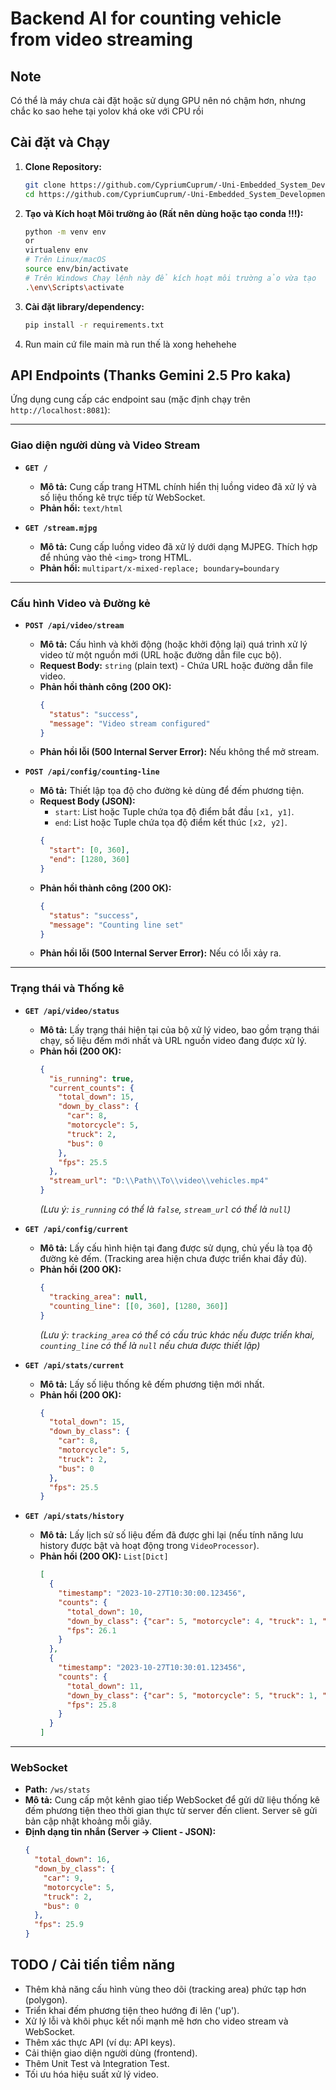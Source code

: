 # Backend AI for counting vehicle from video streaming 

## Note
Có thể là máy chưa cài đặt hoặc sử dụng GPU nên nó chậm hơn, nhưng chắc ko sao hehe tại yolov khá oke với CPU rồi
## Cài đặt và Chạy 

1.  **Clone Repository:**
    ```bash
    git clone https://github.com/CypriumCuprum/-Uni-Embedded_System_Development.git
    cd https://github.com/CypriumCuprum/-Uni-Embedded_System_Development.git
    ```
2.  **Tạo và Kích hoạt Môi trường ảo (Rất nên dùng hoặc tạo conda !!!):**
    ```bash
    python -m venv env
    or
    virtualenv env
    # Trên Linux/macOS
    source env/bin/activate
    # Trên Windows Chạy lệnh này để kích hoạt môi trường ảo vừa tạo
    .\env\Scripts\activate
    ```
3.  **Cài đặt library/dependency:**
    ```bash
    pip install -r requirements.txt
    ```
4.  Run main cứ file main mà run thế là xong hehehehe

## API Endpoints (Thanks Gemini 2.5 Pro kaka)

Ứng dụng cung cấp các endpoint sau (mặc định chạy trên `http://localhost:8081`):

---

### Giao diện người dùng và Video Stream

*   **`GET /`**
    *   **Mô tả:** Cung cấp trang HTML chính hiển thị luồng video đã xử lý và số liệu thống kê trực tiếp từ WebSocket.
    *   **Phản hồi:** `text/html`

*   **`GET /stream.mjpg`**
    *   **Mô tả:** Cung cấp luồng video đã xử lý dưới dạng MJPEG. Thích hợp để nhúng vào thẻ `<img>` trong HTML.
    *   **Phản hồi:** `multipart/x-mixed-replace; boundary=boundary`

---

### Cấu hình Video và Đường kẻ

*   **`POST /api/video/stream`**
    *   **Mô tả:** Cấu hình và khởi động (hoặc khởi động lại) quá trình xử lý video từ một nguồn mới (URL hoặc đường dẫn file cục bộ).
    *   **Request Body:** `string` (plain text) - Chứa URL hoặc đường dẫn file video.
    *   **Phản hồi thành công (200 OK):**
        ```json
        {
          "status": "success",
          "message": "Video stream configured"
        }
        ```
    *   **Phản hồi lỗi (500 Internal Server Error):** Nếu không thể mở stream.

*   **`POST /api/config/counting-line`**
    *   **Mô tả:** Thiết lập tọa độ cho đường kẻ dùng để đếm phương tiện.
    *   **Request Body (JSON):**
        *   `start`: List hoặc Tuple chứa tọa độ điểm bắt đầu `[x1, y1]`.
        *   `end`: List hoặc Tuple chứa tọa độ điểm kết thúc `[x2, y2]`.
        ```json
        {
          "start": [0, 360],
          "end": [1280, 360]
        }
        ```
    *   **Phản hồi thành công (200 OK):**
        ```json
        {
          "status": "success",
          "message": "Counting line set"
        }
        ```
    *   **Phản hồi lỗi (500 Internal Server Error):** Nếu có lỗi xảy ra.

---

### Trạng thái và Thống kê

*   **`GET /api/video/status`**
    *   **Mô tả:** Lấy trạng thái hiện tại của bộ xử lý video, bao gồm trạng thái chạy, số liệu đếm mới nhất và URL nguồn video đang được xử lý.
    *   **Phản hồi (200 OK):**
        ```json
        {
          "is_running": true,
          "current_counts": {
            "total_down": 15,
            "down_by_class": {
              "car": 8,
              "motorcycle": 5,
              "truck": 2,
              "bus": 0
            },
            "fps": 25.5
          },
          "stream_url": "D:\\Path\\To\\video\\vehicles.mp4"
        }
        ```
        *(Lưu ý: `is_running` có thể là `false`, `stream_url` có thể là `null`)*

*   **`GET /api/config/current`**
    *   **Mô tả:** Lấy cấu hình hiện tại đang được sử dụng, chủ yếu là tọa độ đường kẻ đếm. (Tracking area hiện chưa được triển khai đầy đủ).
    *   **Phản hồi (200 OK):**
        ```json
        {
          "tracking_area": null,
          "counting_line": [[0, 360], [1280, 360]]
        }
        ```
        *(Lưu ý: `tracking_area` có thể có cấu trúc khác nếu được triển khai, `counting_line` có thể là `null` nếu chưa được thiết lập)*

*   **`GET /api/stats/current`**
    *   **Mô tả:** Lấy số liệu thống kê đếm phương tiện mới nhất.
    *   **Phản hồi (200 OK):**
        ```json
        {
          "total_down": 15,
          "down_by_class": {
            "car": 8,
            "motorcycle": 5,
            "truck": 2,
            "bus": 0
          },
          "fps": 25.5
        }
        ```

*   **`GET /api/stats/history`**
    *   **Mô tả:** Lấy lịch sử số liệu đếm đã được ghi lại (nếu tính năng lưu history được bật và hoạt động trong `VideoProcessor`).
    *   **Phản hồi (200 OK):** `List[Dict]`
        ```json
        [
          {
            "timestamp": "2023-10-27T10:30:00.123456",
            "counts": {
              "total_down": 10,
              "down_by_class": {"car": 5, "motorcycle": 4, "truck": 1, "bus": 0},
              "fps": 26.1
            }
          },
          {
            "timestamp": "2023-10-27T10:30:01.123456",
            "counts": {
              "total_down": 11,
              "down_by_class": {"car": 5, "motorcycle": 5, "truck": 1, "bus": 0},
              "fps": 25.8
            }
          }
        ]
        ```

---

### WebSocket

*   **Path:** `/ws/stats`
*   **Mô tả:** Cung cấp một kênh giao tiếp WebSocket để gửi dữ liệu thống kê đếm phương tiện theo thời gian thực từ server đến client. Server sẽ gửi bản cập nhật khoảng mỗi giây.
*   **Định dạng tin nhắn (Server -> Client - JSON):**
    ```json
    {
      "total_down": 16,
      "down_by_class": {
        "car": 9,
        "motorcycle": 5,
        "truck": 2,
        "bus": 0
      },
      "fps": 25.9
    }
    ```

## TODO / Cải tiến tiềm năng

*   Thêm khả năng cấu hình vùng theo dõi (tracking area) phức tạp hơn (polygon).
*   Triển khai đếm phương tiện theo hướng đi lên ('up').
*   Xử lý lỗi và khôi phục kết nối mạnh mẽ hơn cho video stream và WebSocket.
*   Thêm xác thực API (ví dụ: API keys).
*   Cải thiện giao diện người dùng (frontend).
*   Thêm Unit Test và Integration Test.
*   Tối ưu hóa hiệu suất xử lý video.